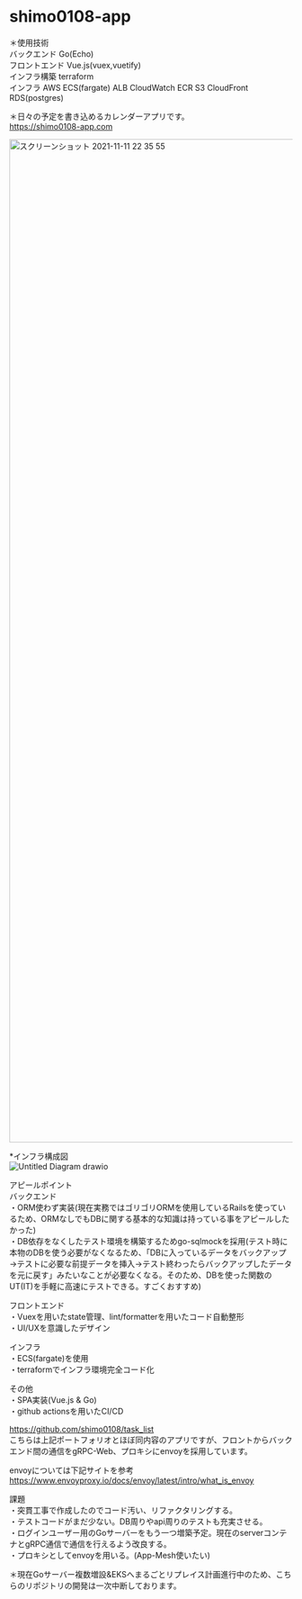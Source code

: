# shimo0108-app
＊使用技術<br>
バックエンド Go(Echo)<br>
フロントエンド Vue.js(vuex,vuetify)<br>
インフラ構築 terraform<br>
インフラ AWS ECS(fargate) ALB CloudWatch ECR S3 CloudFront RDS(postgres)<br>

＊日々の予定を書き込めるカレンダーアプリです。<br>
https://shimo0108-app.com<br>

<img width="1783" alt="スクリーンショット 2021-11-11 22 35 55" src="https://user-images.githubusercontent.com/60634601/141307433-244528d8-7030-43f7-8678-ecaddff87958.png">

*インフラ構成図<br>
![Untitled Diagram drawio](https://user-images.githubusercontent.com/60634601/144709465-a183248b-6a90-41cd-b946-3e6d0bcae873.png)<br>


アピールポイント<br>
バックエンド<br>
・ORM使わず実装(現在実務ではゴリゴリORMを使用しているRailsを使っているため、ORMなしでもDBに関する基本的な知識は持っている事をアピールしたかった)<br>
・DB依存をなくしたテスト環境を構築するためgo-sqlmockを採用(テスト時に本物のDBを使う必要がなくなるため、「DBに入っているデータをバックアップ→テストに必要な前提データを挿入→テスト終わったらバックアップしたデータを元に戻す」みたいなことが必要なくなる。そのため、DBを使った関数のUT(IT)を手軽に高速にテストできる。すごくおすすめ)<br>

フロントエンド<br>
・Vuexを用いたstate管理、lint/formatterを用いたコード自動整形<br>
・UI/UXを意識したデザイン<br>

インフラ<br>
・ECS(fargate)を使用<br>
・terraformでインフラ環境完全コード化<br>

その他<br>
・SPA実装(Vue.js & Go)<br>
・github actionsを用いたCI/CD<br>


https://github.com/shimo0108/task_list<br>
こちらは上記ポートフォリオとほぼ同内容のアプリですが、フロントからバックエンド間の通信をgRPC-Web、プロキシにenvoyを採用しています。<br>

envoyについては下記サイトを参考<br>
https://www.envoyproxy.io/docs/envoy/latest/intro/what_is_envoy<br>

課題<br>
・突貫工事で作成したのでコード汚い、リファクタリングする。<br>
・テストコードがまだ少ない。DB周りやapi周りのテストも充実させる。<br>
・ログインユーザー用のGoサーバーをもう一つ増築予定。現在のserverコンテナとgRPC通信で通信を行えるよう改良する。<br>
・プロキシとしてenvoyを用いる。(App-Mesh使いたい)<br>

＊現在Goサーバー複数増設&EKSへまるごとリプレイス計画進行中のため、こちらのリポジトリの開発は一次中断しております。
